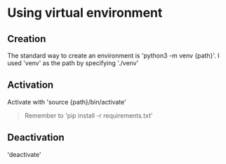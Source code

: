 # Using virtual environment
## Creation
The standard way to create an environment is 'python3 -m venv {path}'.
I used 'venv' as the path by specifying './venv'
## Activation
Activate with 'source {path}/bin/activate'
> Remember to 'pip install -r requirements.txt'
## Deactivation
'deactivate'